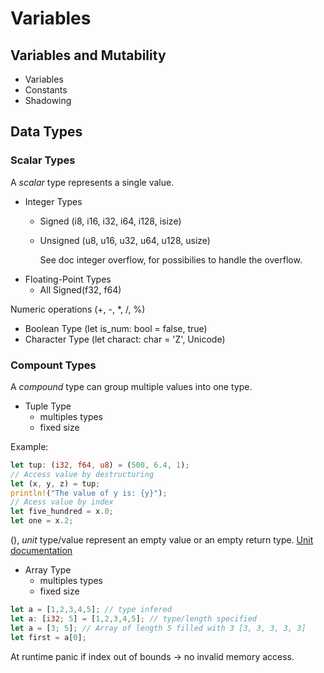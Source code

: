 # Variables

## Variables and Mutability

- Variables
- Constants
- Shadowing

## Data Types

### Scalar Types

A _scalar_ type represents a single value.

- Integer Types
  - Signed (i8, i16, i32, i64, i128, isize)
  - Unsigned (u8, u16, u32, u64, u128, usize)

    See doc integer overflow, for possibilies to handle the overflow.
- Floating-Point Types
  - All Signed(f32, f64)

Numeric operations (+, -, *, /, %)

- Boolean Type (let is_num: bool = false, true)
- Character Type (let charact: char = 'Z', Unicode)

### Compount Types

A _compound_ type can group multiple values into one type.

- Tuple Type
  - multiples types
  - fixed size

Example:

```rust
let tup: (i32, f64, u8) = (500, 6.4, 1);
// Access value by destructuring
let (x, y, z) = tup;
println!("The value of y is: {y}");
// Acess value by index
let five_hundred = x.0;
let one = x.2;
```

(), _unit_ type/value represent an empty value or an empty return type. [Unit documentation](https://doc.rust-lang.org/std/primitive.unit.html)

- Array Type
  - multiples types
  - fixed size

```rust
let a = [1,2,3,4,5]; // type infered
let a: [i32; 5] = [1,2,3,4,5]; // type/length specified
let a = [3; 5]; // Array of length 5 filled with 3 [3, 3, 3, 3, 3]
let first = a[0];
```

At runtime panic if index out of bounds -> no invalid memory access.

